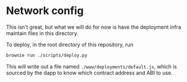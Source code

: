 # Network config

This isn't great, but what we will do for now is have the deployment infra maintain files in this directory.

To deploy, in the root directory of this repository, run

```bash
brownie run ./scripts/deploy.py
```

This will write out a file named `./www/deployments/default.js`, which is sourced by the dapp to know which contract address and ABI to use.
